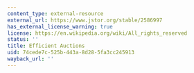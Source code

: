 ```yaml
---
content_type: external-resource
external_url: https://www.jstor.org/stable/2586997
has_external_license_warning: true
license: https://en.wikipedia.org/wiki/All_rights_reserved
status: ''
title: Efficient Auctions
uid: 74cede7c-525b-443a-8d28-5fa3cc245913
wayback_url: ''
---
```

